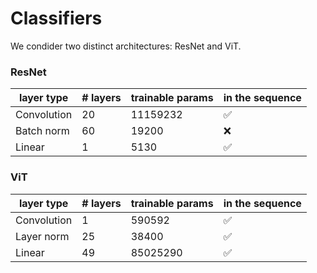 # Classifiers

We condider two distinct architectures: ResNet and ViT.

### ResNet

| layer type  | # layers | trainable params | in the sequence |
|-------------|----------|------------------|-----------------|
| Convolution |  20      |  11159232        | ✅             |
| Batch norm  |  60      |  19200           |   ❌           |
| Linear      |  1       |  5130            |  ✅            |

### ViT

| layer type  | # layers | trainable params | in the sequence |
|-------------|----------|------------------|-----------------|
| Convolution |  1       |  590592          | ✅              |
| Layer norm  |  25      |  38400           |   ✅            |
| Linear      |  49      |  85025290        |  ✅             |